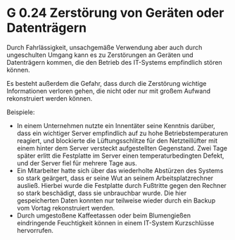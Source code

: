 G 0.24 Zerstörung von Geräten oder Datenträgern
===============================================

Durch Fahrlässigkeit, unsachgemäße Verwendung aber auch durch ungeschulten Umgang kann es zu Zerstörungen an Geräten und Datenträgern kommen, die den Betrieb des IT-Systems empfindlich stören können.

Es besteht außerdem die Gefahr, dass durch die Zerstörung wichtige Informationen verloren gehen, die nicht oder nur mit großem Aufwand rekonstruiert werden können.

Beispiele:

* In einem Unternehmen nutzte ein Innentäter seine Kenntnis darüber, dass ein wichtiger Server empfindlich auf zu hohe Betriebstemperaturen reagiert, und blockierte die Lüftungsschlitze für den Netzteillüfter mit einem hinter dem Server versteckt aufgestellten Gegenstand. Zwei Tage später erlitt die Festplatte im Server einen temperaturbedingten Defekt, und der Server fiel für mehrere Tage aus. 
* Ein Mitarbeiter hatte sich über das wiederholte Abstürzen des Systems so stark geärgert, dass er seine Wut an seinem Arbeitsplatzrechner ausließ. Hierbei wurde die Festplatte durch Fußtritte gegen den Rechner so stark beschädigt, dass sie unbrauchbar wurde. Die hier gespeicherten Daten konnten nur teilweise wieder durch ein Backup vom Vortag rekonstruiert werden. 
* Durch umgestoßene Kaffeetassen oder beim Blumengießen eindringende Feuchtigkeit können in einem IT-System Kurzschlüsse hervorrufen.
